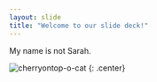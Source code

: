 ```yaml
---
layout: slide
title: "Welcome to our slide deck!"
---
```


My name is not Sarah.

![cherryontop-o-cat](https://octodex.github.com/images/cherryontop-o-cat.png)
{: .center}
